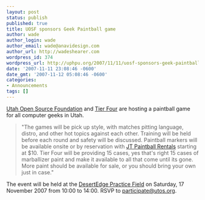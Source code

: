 ```yaml
---
layout: post
status: publish
published: true
title: UOSF sponsors Geek Paintball game
author: wade
author_login: wade
author_email: wade@anavidesign.com
author_url: http://wadeshearer.com
wordpress_id: 374
wordpress_url: http://uphpu.org/2007/11/11/uosf-sponsors-geek-paintball-game/
date: '2007-11-11 23:08:46 -0600'
date_gmt: '2007-11-12 05:08:46 -0600'
categories:
- Announcements
tags: []
---
```

<p><a href="http://www.utosf.org/">Utah Open Source Foundation</a> and <a href="http://www.tierfour.com/">Tier Four</a> are hosting a paintball game for all computer geeks in Utah.</p>
<blockquote><p>"The games will be pick up style, with matches pitting language, distro, and other hot topics against each other. Training will be held before each round and safety will be discussed. Paintball markers will be available onsite or by reservation with <a href="http://jtpaintballrentals.com">JT Paintball Rentals</a> starting at $10. Tier Four will be providing 15 cases, yes that's right 15 cases of marballizer paint and make it available to all that come until its gone. More paint should be available for sale, or you should bring your own just in case."</p></blockquote>
<p class="information">The event will be held at the <a href="http://www.teamdesertedge.com/content/section/5/36/">DesertEdge Practice Field</a> on Saturday, 17 November 2007 from 10:00 to 14:00. RSVP to <a href="mailto:participate@utos.org">participate@utos.org</a>.</p>
